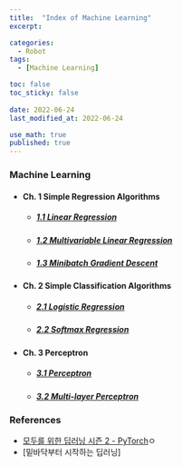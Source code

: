 ```yaml
---
title:  "Index of Machine Learning"
excerpt: 

categories:
  - Robot
tags:
  - [Machine Learning]

toc: false
toc_sticky: false
 
date: 2022-06-24
last_modified_at: 2022-06-24

use_math: true
published: true
---
```


### Machine Learning
- #### Ch. 1 Simple Regression Algorithms
  - ##### [1.1 Linear Regression](https://younghwanjoo1608.github.io/robot/ml1.1/)
  - ##### [1.2 Multivariable Linear Regression](https://younghwanjoo1608.github.io/robot/ml1.2/)
  - ##### [1.3 Minibatch Gradient Descent](https://younghwanjoo1608.github.io/robot/ml1.3/)

- #### Ch. 2 Simple Classification Algorithms
  - ##### [2.1 Logistic Regression](https://younghwanjoo1608.github.io/robot/ml2.1/)
  - ##### [2.2 Softmax Regression](https://younghwanjoo1608.github.io/robot/ml2.2/)

- #### Ch. 3 Perceptron
  - ##### [3.1 Perceptron](https://younghwanjoo1608.github.io/robot/ml3.1/)
  - ##### [3.2 Multi-layer Perceptron](https://younghwanjoo1608.github.io/robot/ml3.2/)


### References

- [모두를 위한 딥러닝 시즌 2 - PyTorch](https://deeplearningzerotoall.github.io/season2/lec_pytorch.html)ㅇ
- [밑바닥부터 시작하는 딥러닝]